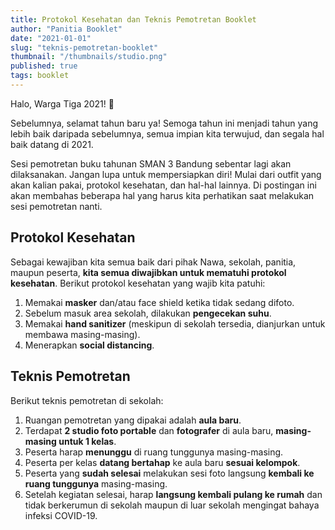 ```yaml
---
title: Protokol Kesehatan dan Teknis Pemotretan Booklet
author: "Panitia Booklet"
date: "2021-01-01"
slug: "teknis-pemotretan-booklet"
thumbnail: "/thumbnails/studio.png"
published: true
tags: booklet
---
```

Halo, Warga Tiga 2021! 👋

Sebelumnya, selamat tahun baru ya! Semoga tahun ini menjadi tahun yang lebih baik daripada sebelumnya, semua impian kita terwujud, dan segala hal baik datang di 2021.

Sesi pemotretan buku tahunan SMAN 3 Bandung sebentar lagi akan dilaksanakan. Jangan lupa untuk mempersiapkan diri! Mulai dari outfit yang akan kalian pakai, protokol kesehatan, dan hal-hal lainnya. Di postingan ini akan membahas beberapa hal yang harus kita perhatikan saat melakukan sesi pemotretan nanti.

## Protokol Kesehatan
Sebagai kewajiban kita semua baik dari pihak Nawa, sekolah, panitia, maupun peserta, **kita semua diwajibkan untuk mematuhi protokol kesehatan**. Berikut protokol kesehatan yang wajib kita patuhi:
1. Memakai **masker** dan/atau face shield ketika tidak sedang difoto.
2. Sebelum masuk area sekolah, dilakukan **pengecekan suhu**.
3. Memakai **hand sanitizer** (meskipun di sekolah tersedia, dianjurkan untuk membawa masing-masing).
4. Menerapkan **social distancing**.

## Teknis Pemotretan
Berikut teknis pemotretan di sekolah:
1. Ruangan pemotretan yang dipakai adalah **aula baru**.
2. Terdapat **2 studio foto portable** dan **fotografer** di aula baru, **masing-masing untuk 1 kelas**.
3. Peserta harap **menunggu** di ruang tunggunya masing-masing.
4. Peserta per kelas **datang bertahap** ke aula baru **sesuai kelompok**.
5. Peserta yang **sudah selesai** melakukan sesi foto langsung **kembali ke ruang tunggunya** masing-masing.
6. Setelah kegiatan selesai, harap **langsung kembali pulang ke rumah** dan tidak berkerumun di sekolah maupun di luar sekolah mengingat bahaya infeksi COVID-19.